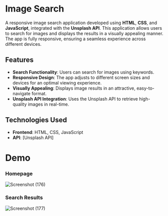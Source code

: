 # Image Search

A responsive image search application developed using **HTML**, **CSS**, and **JavaScript**, integrated with the **Unsplash API**. This application allows users to search for images and displays the results in a visually appealing manner. The app is fully responsive, ensuring a seamless experience across different devices.

## Features

- **Search Functionality**: Users can search for images using keywords.
- **Responsive Design**: The app adjusts to different screen sizes and devices for an optimal viewing experience.
- **Visually Appealing**: Displays image results in an attractive, easy-to-navigate format.
- **Unsplash API Integration**: Uses the Unsplash API to retrieve high-quality images in real-time.

## Technologies Used

- **Frontend**: HTML, CSS, JavaScript
- **API**: [Unsplash API]
  
# Demo


### Homepage
![Screenshot (176)](https://github.com/user-attachments/assets/2ab33ad9-d651-4359-96cb-f98b7bf8309e)


### Search Results
![Screenshot (177)](https://github.com/user-attachments/assets/3395113d-9dfe-4b4e-96d3-a728a6e614c9)


